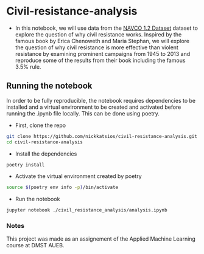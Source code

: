 # Civil-resistance-analysis

- In this notebook, we will use data from the [NAVCO 1.2 Dataset](https://dataverse.harvard.edu/dataset.xhtml?persistentId=doi:10.7910/DVN/0UZOTX) dataset to explore the question of why civil resistance works. Inspired by the famous book by Erica Chenoweth and Maria Stephan, we will explore the question of why civil resistance is more effective than violent resistance by examining prominent campaigns from 1945 to 2013 and reproduce some of the results from their book including the famous 3.5% rule. 

## Running the notebook

In order to be fully reproducible, the notebook requires dependencies to be installed and a virtual environment to be created and activated before running the .ipynb file locally. This can be done using poetry.

* First, clone the repo
```bash
git clone https://github.com/nickkatsios/civil-resistance-analysis.git
cd civil-resistance-analysis
```
* Install the dependencies
```bash
poetry install
```
* Activate the virtual environment created by poetry
```bash
source $(poetry env info -p)/bin/activate
```
* Run the notebook
```bash
jupyter notebook ./civil_resistance_analysis/analysis.ipynb
```

### Notes 
This project was made as an assignement of the Applied Machine Learning course at DMST AUEB.